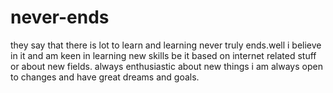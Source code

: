 # never-ends
they say that there is lot to learn and learning never truly ends.well i believe in it and am keen in learning new skills be it based on internet related stuff or about new fields.
always enthusiastic about new things
i am always open to changes and have great dreams and goals.
